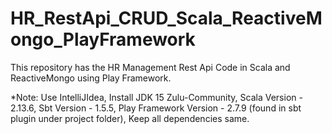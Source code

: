 # HR_RestApi_CRUD_Scala_ReactiveMongo_PlayFramework
This repository has the HR Management Rest Api Code in Scala and ReactiveMongo using Play Framework.

*Note:
Use IntelliJIdea, 
Install JDK 15 Zulu-Community, 
Scala Version - 2.13.6, 
Sbt Version - 1.5.5, 
Play Framework Version - 2.7.9 (found in sbt plugin under project folder), 
Keep all dependencies same.
